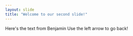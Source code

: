 ```yaml
---
layout: slide
title: "Welcome to our second slide!"
---
```

Here's the text from Benjamin
Use the left arrow to go back!
